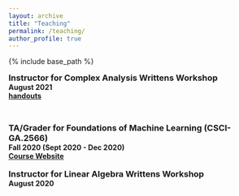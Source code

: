 ```yaml
---
layout: archive
title: "Teaching"
permalink: /teaching/
author_profile: true
---
```


<style type='text/css'>
h2, h3, h4, h5, h6 {margin: 0;}
.br {display: block; margin-bottom: 0em; margin: 0;} 
</style>

{% include base_path %}

### Instructor for Complex Analysis Writtens Workshop
#### August 2021
#### [handouts](teaching/complex-workshop-august-2021)
[//]: # (#### Designed and taught a workshop to help graduate students review for a written exam)
<br/>

### TA/Grader for Foundations of Machine Learning (CSCI-GA.2566)
#### Fall 2020 (Sept 2020 - Dec 2020)
#### [Course Website](https://cs.nyu.edu/~mohri/ml20/)

[//]: # (####  Graded and answered student questions for a graduate class of 50 students)

<br/>

### Instructor for Linear Algebra Writtens Workshop
#### August 2020
[//]: # (#### Designed and taught a workshop to help graduate students review for a written exam)
<br/>


